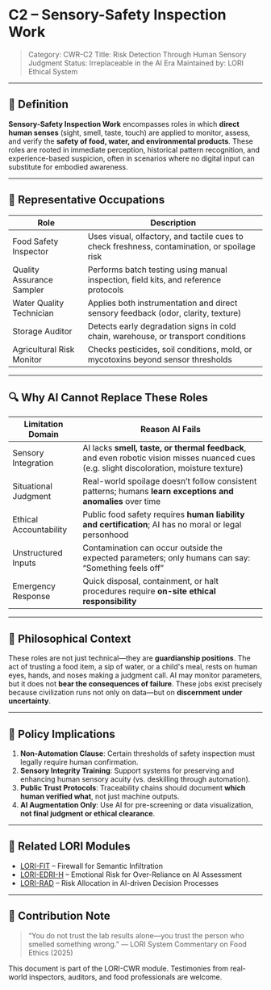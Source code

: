 # C2 – Sensory-Safety Inspection Work
> Category: CWR-C2
> Title: Risk Detection Through Human Sensory Judgment
> Status: Irreplaceable in the AI Era
> Maintained by: LORI Ethical System

---

## 🧭 Definition

**Sensory-Safety Inspection Work** encompasses roles in which **direct human senses** (sight, smell, taste, touch) are applied to monitor, assess, and verify the **safety of food, water, and environmental products**. These roles are rooted in immediate perception, historical pattern recognition, and experience-based suspicion, often in scenarios where no digital input can substitute for embodied awareness.

---

## 🧪 Representative Occupations

| Role | Description |
|---------------------------|-------------|
| Food Safety Inspector | Uses visual, olfactory, and tactile cues to check freshness, contamination, or spoilage risk |
| Quality Assurance Sampler | Performs batch testing using manual inspection, field kits, and reference protocols |
| Water Quality Technician | Applies both instrumentation and direct sensory feedback (odor, clarity, texture) |
| Storage Auditor | Detects early degradation signs in cold chain, warehouse, or transport conditions |
| Agricultural Risk Monitor | Checks pesticides, soil conditions, mold, or mycotoxins beyond sensor thresholds |

---

## 🔍 Why AI Cannot Replace These Roles

| Limitation Domain | Reason AI Fails |
|----------------------|------------------|
| Sensory Integration | AI lacks **smell, taste, or thermal feedback**, and even robotic vision misses nuanced cues (e.g. slight discoloration, moisture texture) |
| Situational Judgment | Real-world spoilage doesn’t follow consistent patterns; humans **learn exceptions and anomalies** over time |
| Ethical Accountability | Public food safety requires **human liability and certification**; AI has no moral or legal personhood |
| Unstructured Inputs | Contamination can occur outside the expected parameters; only humans can say: “Something feels off” |
| Emergency Response | Quick disposal, containment, or halt procedures require **on-site ethical responsibility** |

---

## 🧠 Philosophical Context

These roles are not just technical—they are **guardianship positions**. The act of trusting a food item, a sip of water, or a child's meal, rests on human eyes, hands, and noses making a judgment call. AI may monitor parameters, but it does not **bear the consequences of failure**. These jobs exist precisely because civilization runs not only on data—but on **discernment under uncertainty**.

---

## 📌 Policy Implications

1. **Non-Automation Clause**: Certain thresholds of safety inspection must legally require human confirmation.
2. **Sensory Integrity Training**: Support systems for preserving and enhancing human sensory acuity (vs. deskilling through automation).
3. **Public Trust Protocols**: Traceability chains should document **which human verified what**, not just machine outputs.
4. **AI Augmentation Only**: Use AI for pre-screening or data visualization, **not final judgment or ethical clearance**.

---

## 🧩 Related LORI Modules

- [LORI-FIT](../../LORI-FIT/LORI-FIT.md) – Firewall for Semantic Infiltration
- [LORI-EDRI-H](../../EDRI-H.md) – Emotional Risk for Over-Reliance on AI Assessment
- [LORI-RAD](../../LORI-RAD.md) – Risk Allocation in AI-driven Decision Processes

---

## 📎 Contribution Note

> “You do not trust the lab results alone—you trust the person who smelled something wrong.”
> — LORI System Commentary on Food Ethics (2025)

This document is part of the LORI-CWR module. Testimonies from real-world inspectors, auditors, and food professionals are welcome.

